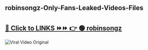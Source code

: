 
 ## robinsongz-Only-Fans-Leaked-Videos-Files

# <h2><a href="https://mediaupload.pro?robinsongz">🔗 Click to LINKS ⏩⏩ 👉 🟢 robinsongz </a></h2>

<a href="https://mediaupload.pro?robinsongz" rel="nofollow" data-target="animated-image.originalLink"><img src="https://i.ibb.co.com/xMMVF88/686577567.gif" alt="Viral Video Original" style="max-width: 100%; display: inline-block;" data-target="animated-image.originalImage"></a>